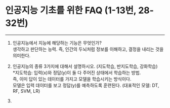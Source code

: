 # 인공지능 기초를 위한 FAQ (1-13번, 28-32번)
---
1. 인공지능에서 지능에 해당하는 기능은 무엇인가?<br>
  생각하고 판단하는 능력. 즉, 인간의 두뇌처럼 정보를 이해하고, 결정을 내리는 것을 의미한다.

2. 인공지능의 종류 3가지에 대해서 설명하시오. (지도학습, 반지도학습, 강화학습)<br>
  *지도학습: 입력(x)와 정답(y)이 둘 다 주어진 상태에서 학습하는 방법.<br>
  즉, 이미 답이 있는 데이터를 가지고 모델을 학습시키는 방식이다.<br>
  모델은 입력 데이터를 보고 정답(y)를 예측하도록 훈련된다. (대표적인 모델: DT, RF, SVM, LR)

3. 
